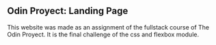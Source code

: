 ## Odin Proyect: Landing Page
This website was made as an assignment of the fullstack course of The Odin Proyect. 
It is the final challenge of the css and flexbox module.